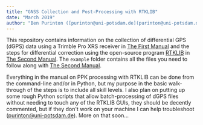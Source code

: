```yaml
---
title: "GNSS Collection and Post-Processing with RTKLIB"
date: "March 2019"
author: "Ben Purinton ([purinton@uni-potsdam.de](purinton@uni-potsdam.de))"
---
```


This repository contains information on the collection of differential GPS (dGPS) data using a Trimble Pro XRS receiver in [The First Manual](docs/dGPS_trimble_collection_argentina.pdf) and the steps for differential correction using the open-source program [RTKLIB](http://www.rtklib.com/) in [The Second Manual](docs/dGPS_with_RTKLIB.pdf). The ```example``` folder contains all the files you need to follow along with [The Second Manual](docs/dGPS_with_RTKLIB.pdf).

Everything in the manual on PPK processing with RTKLIB can be done from the command-line and/or in Python, but my purpose in the basic walk-through of the steps is to include all skill levels. I also plan on putting up some rough Python scripts that allow batch-processing of dGPS files without needing to touch any of the RTKLIB GUIs, they should be decently commented, but if they don't work on your machine I can help troubleshoot (purinton@uni-potsdam.de). More on that soon...
